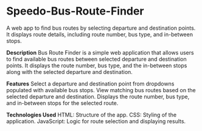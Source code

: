 # Speedo-Bus-Route-Finder
 A web app to find bus routes by selecting departure and destination points. It displays route details, including route number, bus type, and in-between stops.

**Description**
Bus Route Finder is a simple web application that allows users to find available bus routes between selected departure and destination points. It displays the route number, bus type, and the in-between stops along with the selected departure and destination.

**Features**
 Select a departure and destination point from dropdowns populated with available bus stops. View matching bus routes based on the selected departure and destination. Displays the route number, bus type, and in-between stops for the selected route.

**Technologies Used**
 HTML: Structure of the app. CSS: Styling of the application. JavaScript: Logic for route selection and displaying results.
